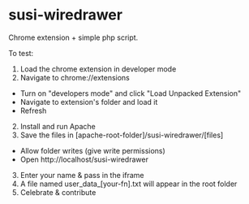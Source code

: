 susi-wiredrawer
===============

Chrome extension + simple php script.

To test:

1. Load the chrome extension in developer mode
  1. Navigate to chrome://extensions
  * Turn on "developers mode" and click "Load Unpacked Extension"
  * Navigate to extension's folder and load it
  * Refresh
2. Install and run Apache
  1. Save the files in [apache-root-folder]/susi-wiredrawer/[files]
  * Allow folder writes (give write permissions)
  * Open http://localhost/susi-wiredrawer
3. Enter your name & pass in the iframe
4. A file named user_data_[your-fn].txt will appear in the root folder
5. Celebrate & contribute
